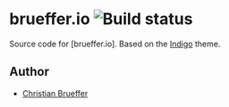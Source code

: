 # brueffer.io ![Build status][1]

Source code for [brueffer.io]. Based on the [Indigo](https://github.com/sergiokopplin/indigo) theme.

## Author

* [Christian Brueffer](http://brueffer.io)

[1]: https://travis-ci.org/cbrueffer/cbrueffer.github.io.svg?branch=master
